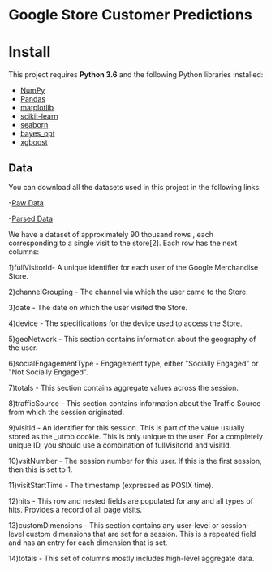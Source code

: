 # Google Store Customer Predictions

# Install

This project requires **Python 3.6** and the following Python libraries installed:

- [NumPy](http://www.numpy.org/)
- [Pandas](http://pandas.pydata.org)
- [matplotlib](http://matplotlib.org/)
- [scikit-learn](http://scikit-learn.org/stable/)
- [seaborn](https://seaborn.pydata.org/)
- [bayes_opt](https://github.com/thuijskens/bayesian-optimization)
- [xgboost](https://xgboost.readthedocs.io/en/latest/)

## Data

You can download all the datasets used in this project in the following links:

-[Raw Data](https://www.dropbox.com/s/o8aqviril0xqrvn/data.zip?dl=0)

-[Parsed Data](https://www.dropbox.com/s/a40y2yiknobs6ct/Data-flattened.zip?dl=0 )

We have a dataset of approximately 90 thousand rows , each corresponding to a single visit to the store[2]. Each row has the next columns:

1)fullVisitorId- A unique identifier for each user of the Google Merchandise Store.

2)channelGrouping - The channel via which the user came to the Store.

3)date - The date on which the user visited the Store.

4)device - The specifications for the device used to access the Store.

5)geoNetwork - This section contains information about the geography of the user.

6)socialEngagementType - Engagement type, either "Socially Engaged" or "Not Socially Engaged".

7)totals - This section contains aggregate values across the session.

8)trafficSource - This section contains information about the Traffic Source from which the session originated.

9)visitId - An identifier for this session. This is part of the value usually stored as the _utmb cookie. This is only unique to the user. For a completely unique ID, you should use a combination of fullVisitorId and visitId.

10)vsitNumber - The session number for this user. If this is the first session, then this is set to 1.

11)visitStartTime - The timestamp (expressed as POSIX time).

12)hits - This row and nested fields are populated for any and all types of hits. Provides a record of all page visits.

13)customDimensions - This section contains any user-level or session-level custom dimensions that are set for a session. This is a repeated field and has an entry for each dimension that is set.

14)totals - This set of columns mostly includes high-level aggregate data.


